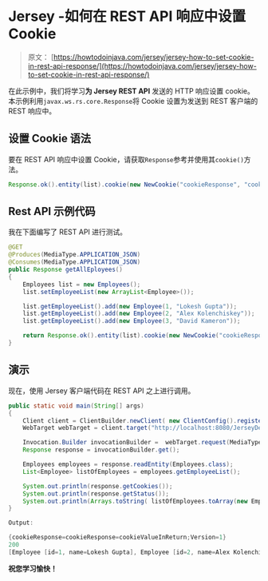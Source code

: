 # Jersey -如何在 REST API 响应中设置 Cookie

> 原文： [https://howtodoinjava.com/jersey/jersey-how-to-set-cookie-in-rest-api-response/](https://howtodoinjava.com/jersey/jersey-how-to-set-cookie-in-rest-api-response/)

在此示例中，我们将学习**为 Jersey REST API** 发送的 HTTP 响应设置 cookie。 本示例利用`javax.ws.rs.core.Response`将 Cookie 设置为发送到 REST 客户端的 REST 响应中。

## 设置 Cookie 语法

要在 REST API 响应中设置 Cookie，请获取`Response`参考并使用其`cookie()`方法。

```java
Response.ok().entity(list).cookie(new NewCookie("cookieResponse", "cookieValueInReturn")).build();

```

## Rest API 示例代码

我在下面编写了 REST API 进行测试。

```java
@GET
@Produces(MediaType.APPLICATION_JSON)
@Consumes(MediaType.APPLICATION_JSON)
public Response getAllEployees() 
{
	Employees list = new Employees();
	list.setEmployeeList(new ArrayList<Employee>());

	list.getEmployeeList().add(new Employee(1, "Lokesh Gupta"));
	list.getEmployeeList().add(new Employee(2, "Alex Kolenchiskey"));
	list.getEmployeeList().add(new Employee(3, "David Kameron"));

	return Response.ok().entity(list).cookie(new NewCookie("cookieResponse", "cookieValueInReturn")).build();
}

```

## 演示

现在，使用 Jersey 客户端代码在 REST API 之上进行调用。

```java
public static void main(String[] args) 
{
	Client client = ClientBuilder.newClient( new ClientConfig().register( LoggingFilter.class ) );
	WebTarget webTarget = client.target("http://localhost:8080/JerseyDemos/rest").path("employees");

	Invocation.Builder invocationBuilder =  webTarget.request(MediaType.APPLICATION_JSON);
	Response response = invocationBuilder.get();

	Employees employees = response.readEntity(Employees.class);
	List<Employee> listOfEmployees = employees.getEmployeeList();

	System.out.println(response.getCookies());
	System.out.println(response.getStatus());
	System.out.println(Arrays.toString( listOfEmployees.toArray(new Employee[listOfEmployees.size()]) ));
}

```

```java
Output: 

{cookieResponse=cookieResponse=cookieValueInReturn;Version=1}
200
[Employee [id=1, name=Lokesh Gupta], Employee [id=2, name=Alex Kolenchiskey], Employee [id=3, name=David Kameron]]
```

**祝您学习愉快！**
